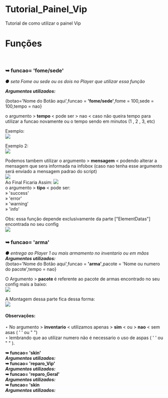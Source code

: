 # Tutorial_Painel_Vip
Tutorial de como utilizar o painel Vip

<h1> Funções </h1>
<br> 
<h3><b> ➥ funcao= 'fome/sede' </b><br> </h3>

<i>● seta Fome ou sede ou os dois no Player que utilizar essa função</i><br> 

<i><b>Argumentos utilizados:</i></b><br>

{botao='Nome do Botão aqui',funcao = <b>'fome/sede'</b>,fome = 100,sede = 100,tempo = nao}<br>

o argumento ><b> tempo </b>< pode ser > nao < caso não queira tempo para utilizar a funcao novamente ou o tempo sendo em minutos (1 , 2 , 3, etc)<br>

Exemplo:<br>
<img src='https://i.imgur.com/lsYIje1.png'>

Exemplo 2:<br>
<img src='https://i.imgur.com/vvCcFYB.png'>

Podemos tambem utilizar o argumento > <b>mensagem</b> < podendo alterar a mensagem que sera informada na infobox (caso nao tenha esse argumento será enviado a mensagem padrao do script) <br>
<img src='https://i.imgur.com/Se7PfGr.png'> <br>
Ao Final Ficaria Assim:
<img src='https://i.imgur.com/f6UqIkZ.png'> <br>
o argumento > <b>tipo</b> < pode ser:<br>
» 'success'<br>
» 'error'<br>
» 'warning'<br>
» 'info'<br>

Obs: essa função depende exclusivamente da parte ["ElementDatas"] encontrada no seu config <br>
<img src='https://i.imgur.com/dCvcB7I.png'> <br>

<h3><b> ➥ funcao= 'arma' </b><br></h3>
 <i>● entrega ao Player 1 ou mais armamento no inventario ou em mãos </i><br>
<i><b>Argumentos utilizados:</i></b><br>
{botao='Nome do Botão aqui',funcao = <b>'arma'</b>,pacote = 'Nome ou numero do pacote',tempo = nao}<br>

O Argumento > <b> pacote </b> é referente ao pacote de armas encontrado no seu config mais a baixo:<br>
<img src='https://i.imgur.com/jmFIsVi.png'> <br>

A Montagem dessa parte fica dessa forma:<br>
<img src='https://i.imgur.com/GddMTWT.png'> <br>

<b><h4>Observações:</h4></b>
⋆ No argumento > <b>inventario</b> < utilizamos apenas > <b>sim</b> < ou > <b>nao</b> < sem asas ( ' ' ou " ") <br>
⋆ lembrando que ao utilizar numero não é necessario o uso de aspas ( ' ' ou " " ). 


<b>➥ funcao= 'skin' </b><br> 
  <i> </i>
  <i><b>Argumentos utilizados:</i></b><br>
<b>➥ funcao= 'reparo_Vip' </b><br> 
  <i> </i>
  <i><b>Argumentos utilizados:</i></b><br>
<b>➥ funcao= 'reparo_Geral' </b><br> 
  <i> </i>
  <i><b>Argumentos utilizados:</i></b><br>
<b>➥ funcao= 'skin<br> </b> </b>
  <i> </i>
  <i><b>Argumentos utilizados:</i></b><br>
